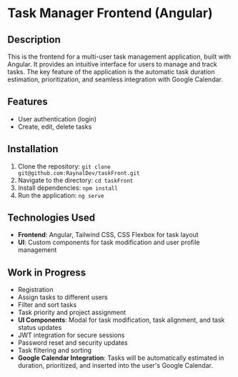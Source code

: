 # Task Manager Frontend (Angular)

## Description
This is the frontend for a multi-user task management application, built with Angular. It provides an intuitive interface for users to manage and track tasks. The key feature of the application is the automatic task duration estimation, prioritization, and seamless integration with Google Calendar.

## Features
- User authentication (login)
- Create, edit, delete tasks


## Installation
1. Clone the repository: `git clone git@github.com:RaynalDev/taskFront.git`
2. Navigate to the directory: `cd taskFront`
3. Install dependencies: `npm install`
4. Run the application: `ng serve`

## Technologies Used
- **Frontend**: Angular, Tailwind CSS, CSS Flexbox for task layout
- **UI**: Custom components for task modification and user profile management

## Work in Progress
- Registration
- Assign tasks to different users
- Filter and sort tasks
- Task priority and project assignment
- **UI Components**: Modal for task modification, task alignment, and task status updates
- JWT integration for secure sessions
- Password reset and security updates
- Task filtering and sorting
- **Google Calendar Integration**: Tasks will be automatically estimated in duration, prioritized, and inserted into the user's Google Calendar.
